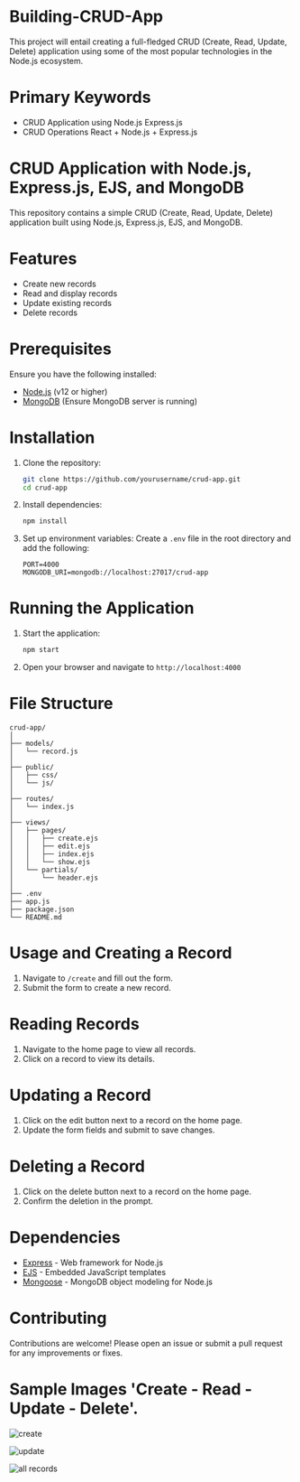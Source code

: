 # Building-CRUD-App
This project will entail creating a full-fledged CRUD (Create, Read, Update, Delete) application using some of the most popular technologies in the Node.js ecosystem.

# Primary Keywords
- CRUD Application using Node.js Express.js
- CRUD Operations React + Node.js + Express.js

# CRUD Application with Node.js, Express.js, EJS, and MongoDB

This repository contains a simple CRUD (Create, Read, Update, Delete) application built using Node.js, Express.js, EJS, and MongoDB.

# Features

- Create new records
- Read and display records
- Update existing records
- Delete records

# Prerequisites

Ensure you have the following installed:

- [Node.js](https://nodejs.org/) (v12 or higher)
- [MongoDB](https://www.mongodb.com/) (Ensure MongoDB server is running)

# Installation

1. Clone the repository:
    ```bash
    git clone https://github.com/yourusername/crud-app.git
    cd crud-app
    ```

2. Install dependencies:
    ```bash
    npm install
    ```

3. Set up environment variables:
   Create a `.env` file in the root directory and add the following:
    ```plaintext
    PORT=4000
    MONGODB_URI=mongodb://localhost:27017/crud-app
    ```

# Running the Application

1. Start the application:
    ```bash
    npm start
    ```

2. Open your browser and navigate to `http://localhost:4000`

# File Structure

```
crud-app/
│
├── models/
│   └── record.js
│
├── public/
│   ├── css/
│   └── js/
│
├── routes/
│   └── index.js
│
├── views/
│   ├── pages/
│   │   ├── create.ejs
│   │   ├── edit.ejs
│   │   ├── index.ejs
│   │   └── show.ejs
│   └── partials/
│       └── header.ejs
│
├── .env
├── app.js
├── package.json
└── README.md
```

# Usage and Creating a Record

1. Navigate to `/create` and fill out the form.
2. Submit the form to create a new record.

# Reading Records

1. Navigate to the home page to view all records.
2. Click on a record to view its details.

# Updating a Record

1. Click on the edit button next to a record on the home page.
2. Update the form fields and submit to save changes.

# Deleting a Record

1. Click on the delete button next to a record on the home page.
2. Confirm the deletion in the prompt.

# Dependencies

- [Express](https://expressjs.com/) - Web framework for Node.js
- [EJS](https://ejs.co/) - Embedded JavaScript templates
- [Mongoose](https://mongoosejs.com/) - MongoDB object modeling for Node.js

# Contributing

Contributions are welcome! Please open an issue or submit a pull request for any improvements or fixes.

# Sample Images 'Create - Read - Update - Delete'.

![create](https://github.com/anmol2517/Building-CRUD-App-/assets/110680449/dfefd311-4134-461d-9e07-30e7fabdcff8)


![update](https://github.com/anmol2517/Building-CRUD-App-/assets/110680449/27dcb3b5-825d-4e2e-b264-3bf6bf07977c)


![all records](https://github.com/anmol2517/Building-CRUD-App-/assets/110680449/b7bfaa13-cbe6-47db-abc0-7706123edf7c)

